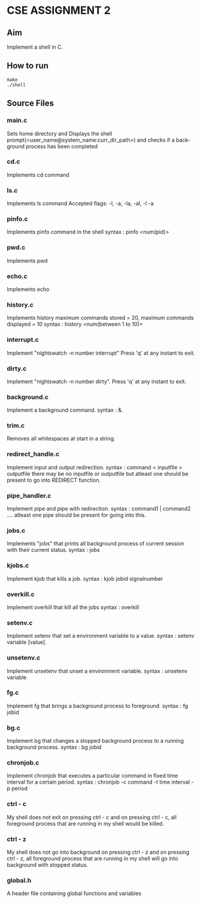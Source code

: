 # CSE ASSIGNMENT 2

## Aim

Implement a shell in C.

## How to run

```
make
./shell
```

## Source Files 

### main.c

Sets home directory and Displays the shell prompt(<user_name@system_name:curr_dir_path>)  and checks if a back-ground process has been completed 
 
### cd.c

Implements cd command

### ls.c

Implements ls command
Accepted flags: -l, -a, -la, -al, -l -a 

### pinfo.c

Implements pinfo command in the shell
syntax : pinfo <num(pid)>

### pwd.c

Implements pwd

### echo.c

Implements echo 

### history.c

Implements history
maximum commands stored = 20, maximum commands displayed = 10
syntax : history <num(between 1 to 10)>

### interrupt.c

Implement "nightswatch -n number interrupt"
Press 'q' at any instant to exit.

### dirty.c
Implement "nightswatch -n number dirty".
Press 'q' at any instant to exit.

### background.c
Implement a background command.
syntax : <command> &.

### trim.c
Removes all whitespaces at start in a string.

### redirect_handle.c
Implement input and output redirection.
syntax : command < inputfile > outputfile
there may be no inputfile or outputfile but atleast one should be present to go into REDIRECT function. 

### pipe_handler.c
Implement pipe and pipe with redirection.
syntax : command1 | command2 ....
atleast one pipe should be present for going into this.

### jobs.c
Implements "jobs" that prints all background process of current session with their current status.
syntax : jobs

### kjobs.c
Implement kjob that kills a job.
syntax : kjob jobid signalnumber

### overkill.c
Implement overkill that kill all the jobs
syntax : overkill

### setenv.c
Implement setenv that set a environment variable to a value.
syntax : setenv ​variable [value]. ​

### unsetenv.c
Implement unsetenv that unset a environment variable.
syntax : unsetenv variable

### fg.c
Implement fg that brings a background process to foreground.
syntax : fg jobid

### bg.c
Implement bg that changes a stopped background process to a running background process.
syntax : bg jobid

### chronjob.c
Implement chronjob that executes a particular command in fixed time interval for a certain period.
syntax : chronjob -c command -t time interval -p period

### ctrl - c
My shell does not exit on pressing ctrl - c and on pressing ctrl - c, all foreground process that are running in my shell would be killed.

### ctrl - z
My shell does not go into background on pressing ctrl - z and on pressing ctrl - z, all foreground process that are running in my shell will go into background with stopped status.

### global.h

A header file containing global functions and variables